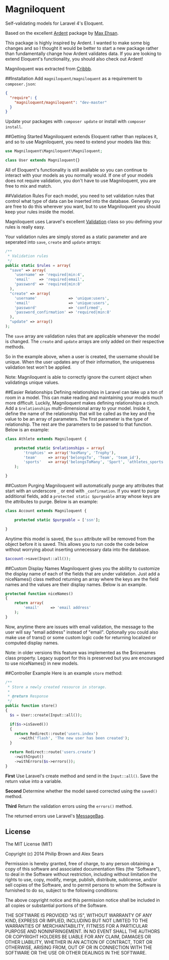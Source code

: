 Magniloquent
============

Self-validating models for Laravel 4's Eloquent.

Based on the excellent [Ardent](https://github.com/laravelbook/ardent) package by [Max Ehsan](https://github.com/laravelbook).

This package is highly inspired by Ardent. I wanted to make some big changes and so I thought it would be better to start a new package rather than fundamentally change how Ardent validates data. If you are looking to extend Eloquent's functionality, you should also check out Ardent!

Magniloquent was extracted from [Cribbb](https://github.com/cribbb/cribbb).

##Installation
Add `magniloquent/magniloquent` as a requirement to `composer.json`:

```json
{
  "require": {
    "magniloquent/magniloquent": "dev-master"
  }
}
```

Update your packages with `composer update` or install with `composer install`.

##Getting Started
Magniloquent extends Eloquent rather than replaces it, and so to use Magniloquent, you need to extend your models like this:
```php
use Magniloquent\Magniloquent\Magniloquent;

class User extends Magniloquent{}
```
All of Eloquent's functionality is still available so you can continue to interact with your models as you normally would. If one of your models does not require validation, you don't have to use Magniloquent, you are free to mix and match.

##Validation Rules
For each model, you need to set validation rules that control what type of data can be inserted into the database. Generally you are free to do this wherever you want, but to use Magniloquent you should keep your rules inside the model.

Magniloquent uses Laravel's excellent [Validation](http://laravel.com/docs/validation) class so you defining your rules is really easy.

Your validation rules are simply stored as a static parameter and are seperated into `save`, `create` and `update` arrays:
```php
/**
 * Validation rules
 */
public static $rules = array(
  "save" => array(
    'username' => 'required|min:4',
    'email'    => 'required|email',
    'password' => 'required|min:8'
  ),
  "create" => array(
    'username'              => 'unique:users',
    'email'                 => 'unique:users',
    'password'              => 'confirmed',
    'password_confirmation' => 'required|min:8'
  ),
  "update" => array()
);
```
The `save` array are validation rules that are applicable whenever the model is changed. The `create` and `update` arrays are only added on their respective methods.

So in the example above, when a user is created, the username should be unique. When the user updates any of their information, the uniqueness validation test won't be applied.

Note: Magniloquent is able to correctly ignore the current object when validatings unique values.

##Easier Relationships
Defining relationships in Laravel can take up a ton of room in a model.  This can make reading and maintaining your models much more difficult.  Luckily, Magniloquent makes defining relationships a cinch.  Add a `$relationships` multi-dimensional array to your model.  Inside it, define the name of the relationship that will be called as the key and the value to be an array of parameters.  The first parameter is the type of relationship.  The rest are the parameters to be passed to that function.  Below is an example:

```php
class Athlete extends Magniloquent {

    protected static $relationships = array(
        'trophies' => array('hasMany', 'Trophy'),
        'team'     => array('belongsTo', 'Team', 'team_id'),
        'sports'   => array('belongsToMany', 'Sport', 'athletes_sports', 'athlete_id', 'sport_id')
    );

}
```

##Custom Purging
Magniloquent will automatically purge any attributes that start with an underscore `_` or end with `_confirmation`.  If you want to purge additional fields, add a `protected static $purgeable` array whose keys are the attributes to purge. Below is an example:

```php
class Account extends Magniloquent {

    protected static $purgeable = ['ssn'];

}
```

Anytime this model is saved, the `$ssn` attribute will be removed from the object before it is saved.  This allows you to run code the code below without worrying about inserting unnecessary data into the database.

```php
$account->save(Input::all());
```

##Custom Display Names
Magniloquent gives you the ability to customize the display name of each of the fields that are under validation. Just add a niceNames() class method returning an array where the keys are the field names and the values are their display names. Below is an example.


```php
protected function niceNames()
{
    return array(
        'email'     => 'email address'
    );
}
```

Now, anytime there are issues with email validation, the message to the user will say "email address" instead of "email". Optionally you could also make use of trans() or some custom logic code for returning localized or computed display names.

Note: in older versions this feature was implemented as the $nicenames class property. Legacy support for this is preserved but you are encouraged to use niceNames() in new models.

##Controller Example
Here is an example `store` method:

```php
/**
 * Store a newly created resource in storage.
 *
 * @return Response
 */
public function store()
{
  $s = User::create(Input::all());

  if($s->isSaved())
  {
    return Redirect::route('users.index')
      ->with('flash', 'The new user has been created');
  }

  return Redirect::route('users.create')
    ->withInput()
    ->withErrors($s->errors());
}
```
**First** Use Laravel's create method and send in the `Input::all()`. Save the return value into a variable.

**Second** Determine whether the model saved corrected using the `saved()` method.

**Third** Return the validation errors using the `errors()` method.

The returned errors use Laravel's [MessageBag](http://laravel.com/docs/validation#error-messages-and-views).

## License
The MIT License (MIT)

Copyright (c) 2014 Philip Brown and Alex Sears

Permission is hereby granted, free of charge, to any person obtaining a copy of
this software and associated documentation files (the "Software"), to deal in
the Software without restriction, including without limitation the rights to
use, copy, modify, merge, publish, distribute, sublicense, and/or sell copies of
the Software, and to permit persons to whom the Software is furnished to do so,
subject to the following conditions:

The above copyright notice and this permission notice shall be included in all
copies or substantial portions of the Software.

THE SOFTWARE IS PROVIDED "AS IS", WITHOUT WARRANTY OF ANY KIND, EXPRESS OR
IMPLIED, INCLUDING BUT NOT LIMITED TO THE WARRANTIES OF MERCHANTABILITY, FITNESS
FOR A PARTICULAR PURPOSE AND NONINFRINGEMENT. IN NO EVENT SHALL THE AUTHORS OR
COPYRIGHT HOLDERS BE LIABLE FOR ANY CLAIM, DAMAGES OR OTHER LIABILITY, WHETHER
IN AN ACTION OF CONTRACT, TORT OR OTHERWISE, ARISING FROM, OUT OF OR IN
CONNECTION WITH THE SOFTWARE OR THE USE OR OTHER DEALINGS IN THE SOFTWARE.

